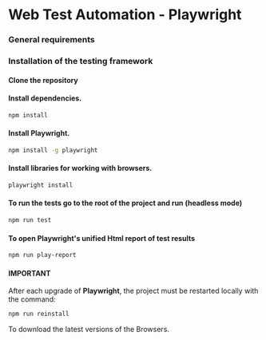 # Web Test Automation - Playwright

### General requirements

### Installation of the testing framework

#### **Clone the repository**

#### **Install dependencies.**

```bash
npm install
```

#### **Install Playwright.**

```bash
npm install -g playwright
```

#### **Install libraries for working with browsers.**

```bash
playwright install
```

#### **To run the tests go to the root of the project and run (headless mode)**

```bash
npm run test
```

#### **To open Playwright's unified Html report of test results**

```bash
npm run play-report
```

#### **IMPORTANT**

After each upgrade of **Playwright**, the project must be restarted locally with the command:

```bash
npm run reinstall
```

To download the latest versions of the Browsers.
